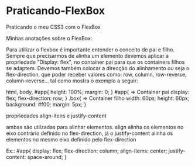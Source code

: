 # Praticando-FlexBox
 Praticando o meu CSS3 com o FlexBox

Minhas anotações sobre o FlexBox:

Para utilizar o flexbox é importante entender o conceito de pai e filho. Sempre que precisarmos 
de alinha um elemento devemos aplicar a propriedade "Display: flex", no container pai para que
os containers filhos se adaptem. Devemos também colocar a direcção do alinhamento ou seja o
flex-direction, que poder receber valores como: row, column, row-reverse, column-reverse... tal
como mostra o exemplo a seguir:

html, body, #app{
    height: 100%;
    margin: 0;
}
#app{ => Container pai
    display: flex;
    flex-direction: row;
}
.box{ => Container filho
    width: 60px;
    height: 60px;
    background: #f00;
    margin: 5px;
}

propriedades align-itens e justify-content

ambas são utilzadas para alinhar elementos. align alinha os elementos no eixo contrário definido no flex-direction, já o justify-content alinha os elementos no  mesmo eixo definido pelo flex-direction

Ex.:
#app{
    display: flex;
    flex-direction: column;
    align-items: center;
    justify-content: space-around;
}